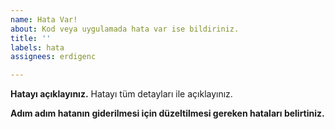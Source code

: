 ```yaml
---
name: Hata Var!
about: Kod veya uygulamada hata var ise bildiriniz.
title: ''
labels: hata
assignees: erdigenc

---
```


**Hatayı açıklayınız.**
Hatayı tüm detayları ile açıklayınız.

**Adım adım hatanın giderilmesi için düzeltilmesi gereken hataları belirtiniz.**
